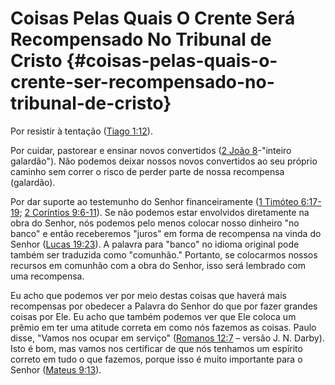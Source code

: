 # Coisas Pelas Quais O Crente Será Recompensado No Tribunal de Cristo {#coisas-pelas-quais-o-crente-ser-recompensado-no-tribunal-de-cristo}

Por resistir à tentação ([Tiago 1:12](http://bibliaonline.com.br/acf/tg/1/12)).

Por cuidar, pastorear e ensinar novos convertidos ([2 João 8](http://bibliaonline.com.br/acf/2jo/8)-&quot;inteiro galardão&quot;). Não podemos deixar nossos novos convertidos ao seu próprio caminho sem correr o risco de perder parte de nossa recompensa (galardão).

Por dar suporte ao testemunho do Senhor financeiramente ([1 Timóteo 6:17-19](http://bibliaonline.com.br/acf/1tm/6/17-19); [2 Coríntios 9:6-11](http://bibliaonline.com.br/acf/2co/9/6-11)). Se não podemos estar envolvidos diretamente na obra do Senhor, nós podemos pelo menos colocar nosso dinheiro &quot;no banco&quot; e então receberemos &quot;juros&quot; em forma de recompensa na vinda do Senhor ([Lucas 19:23](http://bibliaonline.com.br/acf/lc/19/23)). A palavra para &quot;banco&quot; no idioma original pode também ser traduzida como &quot;comunhão.&quot; Portanto, se colocarmos nossos recursos em comunhão com a obra do Senhor, isso será lembrado com uma recompensa.

Eu acho que podemos ver por meio destas coisas que haverá mais recompensas por obedecer a Palavra do Senhor do que por fazer grandes coisas por Ele. Eu acho que também podemos ver que Ele coloca um prêmio em ter uma atitude correta em como nós fazemos as coisas. Paulo disse, &quot;Vamos nos ocupar em serviço&quot; ([Romanos 12:7](http://bibliaonline.com.br/acf/rm/12/7) – versão J. N. Darby). Isto é bom, mas vamos nos certificar de que nós tenhamos um espírito correto em tudo o que fazemos, porque isso é muito importante para o Senhor ([Mateus 9:13](http://bibliaonline.com.br/acf/mt/9/13)).